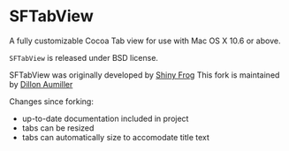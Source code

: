 # SFTabView
A fully customizable Cocoa Tab view for use with Mac OS X 10.6 or above.

`SFTabView` is released under BSD license.

SFTabView was originally developed by [Shiny Frog][1]
This fork is maintained by [Dillon Aumiller][2]

Changes since forking:
  * up-to-date documentation included in project
  * tabs can be resized
  * tabs can automatically size to accomodate title text

[1]:https://github.com/shinyfrog/SFTabView
[2]:https://github.com/daumiller
